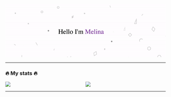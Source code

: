 <p align="center">
  <img src="https://github.com/Melinaaam/Melinaaam/blob/main/imgs/acc_git.gif" alt="Hi, I'm Melina 👋 ">
</p>

___

### :fire: My stats :fire: 
<div style="display:flex;justify-content:center;align-items:center;flex-direction:row;">
  
<img width=300 src='https://github-readme-streak-stats.herokuapp.com/?user=Melinaaam&theme=vue-dark&hide_border=true' />

<img width=300 src='https://github-readme-stats.vercel.app/api/top-langs/?username=Melinaaam&theme=vue-dark&show_icons=true&hide_border=true&layout=compact' />

</div>

___
<!--
<img width=400 src='https://github-readme-stats.vercel.app/api?username=Melinaaam&theme=vue-dark&show_icons=true&hide_border=true&count_private=true' />
**Melinaaam/Melinaaam** is a ✨ _special_ ✨ repository because its `README.md` (this file) appears on your GitHub profile.

Here are some ideas to get you started:

- 🔭 I’m currently working on ...
- 🌱 I’m currently learning ...
- 👯 I’m looking to collaborate on ...
- 🤔 I’m looking for help with ...
- 💬 Ask me about ...
- 📫 How to reach me: ...
- 😄 Pronouns: ...
- ⚡ Fun fact: ...
-->
